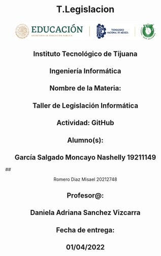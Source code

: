  # <p align="center"> T.Legislacion

<p align="center"> <img src ="./MISC/LOGO.png" /></p>

## <h2 align="center">Instituto Tecnológico de Tijuana</h2>
 <h2 align="center">Ingeniería Informática</h2>
 <h2 align="center">Nombre de la Materia:</h2>
 <h2 align="center">Taller de Legislación Informática</h2>
 <h2 align="center">Actividad: GitHub</h2>
 <h2 align="center">Alumno(s):</h2>
 <h2 align="center">García Salgado Moncayo Nashelly 19211149</h2>
 ## <p align="center"> Romero Diaz Misael 20212748
 <h2 align="center">Profesor@:</h2>
 <h2 align="center">Daniela Adriana Sanchez Vizcarra</h2>
 <h2 align="center">Fecha de entrega:</h2>
 <h2 align="center">01/04/2022</h2>
